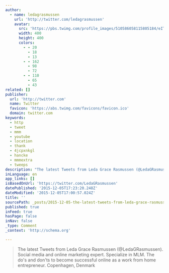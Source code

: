 ```yaml
---
author:
  - name: ledagrasmussen
    url: 'http://twitter.com/ledagrasmussen'
    avatar:
      src: 'https://pbs.twimg.com/profile_images/510586058115805184/eITMOEiO_400x400.jpeg'
      width: 400
      height: 400
      colors:
        - - 20
          - 18
          - 13
        - - 162
          - 98
          - 72
        - - 110
          - 65
          - 43
related: []
publisher:
  url: 'http://twitter.com'
  name: Twitter
  favicon: 'https://abs.twimg.com/favicons/favicon.ico'
  domain: twitter.com
keywords:
  - http
  - tweet
  - mmm
  - youtube
  - location
  - thank
  - 4jcpxnkgl
  - hancke
  - mmmextra
  - tweeps
description: "The latest Tweets from Leda Grace Rasmussen (@LedaGRasmussen). Social media and online marketing expert. Specialize in MLM. The do's and don'ts to become successful online as a work from home entrepreneur. Copenhagen, Denmark"
inLanguage: en
app_links: []
isBasedOnUrl: 'https://twitter.com/LedaGRasmussen'
datePublished: '2015-12-05T17:23:20.248Z'
dateModified: '2015-12-05T17:00:57.024Z'
title: ''
sourcePath: _posts/2015-12-05-the-latest-tweets-from-leda-grace-rasmussen-ledagrasmussen.md
published: true
inFeed: true
hasPage: false
inNav: false
_type: Comment
_context: 'http://schema.org'

---
```

> The latest Tweets from Leda Grace Rasmussen &lpar;&commat;LedaGRasmussen&rpar;&period; Social media and online marketing expert&period; Specialize in MLM&period; The do's and don'ts to become successful online as a work from home entrepreneur&period; Copenhagen&comma; Denmark
